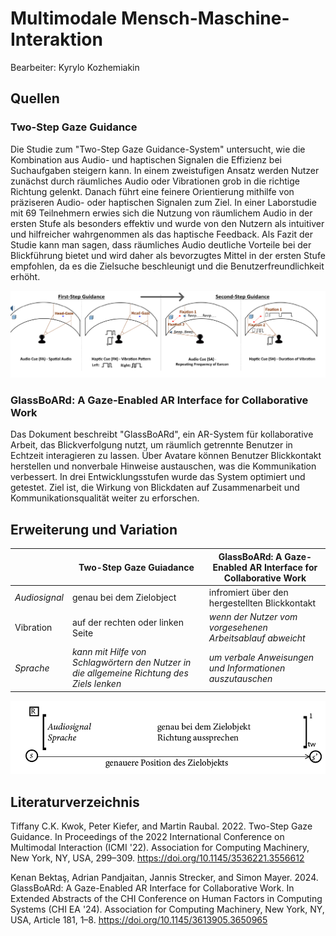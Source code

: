 # Multimodale Mensch-Maschine-Interaktion

Bearbeiter: Kyrylo Kozhemiakin

## Quellen

### Two-Step Gaze Guidance

Die Studie zum "Two-Step Gaze Guidance-System" untersucht, wie die Kombination aus Audio- und haptischen Signalen die Effizienz bei Suchaufgaben steigern kann. In einem zweistufigen Ansatz werden Nutzer zunächst durch räumliches Audio oder Vibrationen grob in die richtige Richtung gelenkt. Danach führt eine feinere Orientierung mithilfe von präziseren Audio- oder haptischen Signalen zum Ziel. In einer Laborstudie mit 69 Teilnehmern erwies sich die Nutzung von räumlichem Audio in der ersten Stufe als besonders effektiv und wurde von den Nutzern als intuitiver und hilfreicher wahrgenommen als das haptische Feedback. Als Fazit der Studie kann man sagen, dass räumliches Audio  deutliche Vorteile bei der Blickführung bietet und wird daher als bevorzugtes Mittel in der ersten Stufe empfohlen, da es die Zielsuche beschleunigt und die Benutzerfreundlichkeit erhöht.

![Abbildung einer multimodalen Interaktion mit Blick und ...](img/Heading_Picture_x3.png)

### GlassBoARd: A Gaze-Enabled AR Interface for Collaborative Work

Das Dokument beschreibt "GlassBoARd", ein AR-System für kollaborative Arbeit, das Blickverfolgung nutzt, um räumlich getrennte Benutzer in Echtzeit interagieren zu lassen. Über Avatare können Benutzer Blickkontakt herstellen und nonverbale Hinweise austauschen, was die Kommunikation verbessert. In drei Entwicklungsstufen wurde das System optimiert und getestet. Ziel ist, die Wirkung von Blickdaten auf Zusammenarbeit und Kommunikationsqualität weiter zu erforschen.

## Erweiterung und Variation

| | Two-Step Gaze Guiadance | GlassBoARd: A Gaze-Enabled AR Interface for Collaborative Work |
| --- | ---- | --- |
| _Audiosignal_ | genau bei dem Zielobject | infromiert über den hergestellten Blickkontakt
| Vibration | auf der rechten oder linken Seite | _wenn der Nutzer vom vorgesehenen Arbeitsablauf abweicht_
| _Sprache_ | _kann mit Hilfe von Schlagwörtern den Nutzer in die allgemeine Richtung des Ziels lenken_ | _um verbale Anweisungen und Informationen auszutauschen_


![Abbildung des CARE-Modells](img/care_model_sprache.png)

## Literaturverzeichnis

Tiffany C.K. Kwok, Peter Kiefer, and Martin Raubal. 2022. Two-Step Gaze Guidance. In Proceedings of 
the 2022 International Conference on Multimodal Interaction (ICMI '22). Association for Computing 
Machinery, New York, NY, USA, 299–309.
https://doi.org/10.1145/3536221.3556612

Kenan Bektaş, Adrian Pandjaitan, Jannis Strecker, and Simon Mayer. 2024. GlassBoARd: A Gaze-Enabled AR Interface for Collaborative Work. In Extended Abstracts of the CHI Conference on Human Factors in Computing Systems (CHI EA '24). Association for Computing Machinery, New York, NY, USA, Article 181, 1–8. 
https://doi.org/10.1145/3613905.3650965
